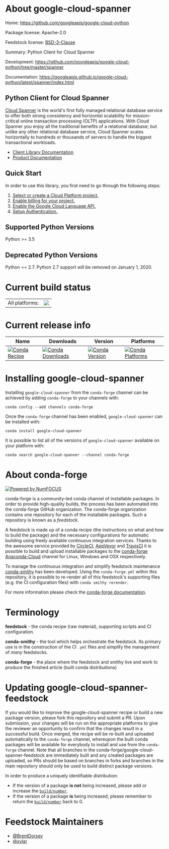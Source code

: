 About google-cloud-spanner
==========================

Home: https://github.com/googleapis/google-cloud-python

Package license: Apache-2.0

Feedstock license: [BSD-3-Clause](https://github.com/conda-forge/google-cloud-spanner-feedstock/blob/master/LICENSE.txt)

Summary: Python Client for Cloud Spanner

Development: https://github.com/googleapis/google-cloud-python/tree/master/spanner

Documentation: https://googleapis.github.io/google-cloud-python/latest/spanner/index.html

Python Client for Cloud Spanner
-------------------------

[Cloud Spanner]() is the world's first fully managed relational database service
to offer both strong consistency and horizontal scalability for
mission-critical online transaction processing (OLTP) applications. With Cloud
Spanner you enjoy all the traditional benefits of a relational database; but
unlike any other relational database service, Cloud Spanner scales horizontally
to hundreds or thousands of servers to handle the biggest transactional
workloads.

- [Client Library Documentation](https://googleapis.github.io/google-cloud-python/latest/spanner/index.html)
- [Product Documentation](https://cloud.google.com/spanner/docs)

Quick Start
-----------

In order to use this library, you first need to go through the following steps:

1. [Select or create a Cloud Platform project.](https://console.cloud.google.com/project)
2. [Enable billing for your project.](https://cloud.google.com/billing/docs/how-to/modify-project#enable_billing_for_a_project)
3. [Enable the Google Cloud Language API.](https://cloud.google.com/natural-language)
4. [Setup Authentication.](https://googleapis.github.io/google-cloud-python/latest/core/auth.html)

Supported Python Versions
-----------
Python >= 3.5

Deprecated Python Versions
-----------
Python == 2.7. Python 2.7 support will be removed on January 1, 2020.


Current build status
====================


<table><tr><td>All platforms:</td>
    <td>
      <a href="https://dev.azure.com/conda-forge/feedstock-builds/_build/latest?definitionId=6610&branchName=master">
        <img src="https://dev.azure.com/conda-forge/feedstock-builds/_apis/build/status/google-cloud-spanner-feedstock?branchName=master">
      </a>
    </td>
  </tr>
</table>

Current release info
====================

| Name | Downloads | Version | Platforms |
| --- | --- | --- | --- |
| [![Conda Recipe](https://img.shields.io/badge/recipe-google--cloud--spanner-green.svg)](https://anaconda.org/conda-forge/google-cloud-spanner) | [![Conda Downloads](https://img.shields.io/conda/dn/conda-forge/google-cloud-spanner.svg)](https://anaconda.org/conda-forge/google-cloud-spanner) | [![Conda Version](https://img.shields.io/conda/vn/conda-forge/google-cloud-spanner.svg)](https://anaconda.org/conda-forge/google-cloud-spanner) | [![Conda Platforms](https://img.shields.io/conda/pn/conda-forge/google-cloud-spanner.svg)](https://anaconda.org/conda-forge/google-cloud-spanner) |

Installing google-cloud-spanner
===============================

Installing `google-cloud-spanner` from the `conda-forge` channel can be achieved by adding `conda-forge` to your channels with:

```
conda config --add channels conda-forge
```

Once the `conda-forge` channel has been enabled, `google-cloud-spanner` can be installed with:

```
conda install google-cloud-spanner
```

It is possible to list all of the versions of `google-cloud-spanner` available on your platform with:

```
conda search google-cloud-spanner --channel conda-forge
```


About conda-forge
=================

[![Powered by NumFOCUS](https://img.shields.io/badge/powered%20by-NumFOCUS-orange.svg?style=flat&colorA=E1523D&colorB=007D8A)](http://numfocus.org)

conda-forge is a community-led conda channel of installable packages.
In order to provide high-quality builds, the process has been automated into the
conda-forge GitHub organization. The conda-forge organization contains one repository
for each of the installable packages. Such a repository is known as a *feedstock*.

A feedstock is made up of a conda recipe (the instructions on what and how to build
the package) and the necessary configurations for automatic building using freely
available continuous integration services. Thanks to the awesome service provided by
[CircleCI](https://circleci.com/), [AppVeyor](https://www.appveyor.com/)
and [TravisCI](https://travis-ci.com/) it is possible to build and upload installable
packages to the [conda-forge](https://anaconda.org/conda-forge)
[Anaconda-Cloud](https://anaconda.org/) channel for Linux, Windows and OSX respectively.

To manage the continuous integration and simplify feedstock maintenance
[conda-smithy](https://github.com/conda-forge/conda-smithy) has been developed.
Using the ``conda-forge.yml`` within this repository, it is possible to re-render all of
this feedstock's supporting files (e.g. the CI configuration files) with ``conda smithy rerender``.

For more information please check the [conda-forge documentation](https://conda-forge.org/docs/).

Terminology
===========

**feedstock** - the conda recipe (raw material), supporting scripts and CI configuration.

**conda-smithy** - the tool which helps orchestrate the feedstock.
                   Its primary use is in the construction of the CI ``.yml`` files
                   and simplify the management of *many* feedstocks.

**conda-forge** - the place where the feedstock and smithy live and work to
                  produce the finished article (built conda distributions)


Updating google-cloud-spanner-feedstock
=======================================

If you would like to improve the google-cloud-spanner recipe or build a new
package version, please fork this repository and submit a PR. Upon submission,
your changes will be run on the appropriate platforms to give the reviewer an
opportunity to confirm that the changes result in a successful build. Once
merged, the recipe will be re-built and uploaded automatically to the
`conda-forge` channel, whereupon the built conda packages will be available for
everybody to install and use from the `conda-forge` channel.
Note that all branches in the conda-forge/google-cloud-spanner-feedstock are
immediately built and any created packages are uploaded, so PRs should be based
on branches in forks and branches in the main repository should only be used to
build distinct package versions.

In order to produce a uniquely identifiable distribution:
 * If the version of a package **is not** being increased, please add or increase
   the [``build/number``](https://docs.conda.io/projects/conda-build/en/latest/resources/define-metadata.html#build-number-and-string).
 * If the version of a package **is** being increased, please remember to return
   the [``build/number``](https://docs.conda.io/projects/conda-build/en/latest/resources/define-metadata.html#build-number-and-string)
   back to 0.

Feedstock Maintainers
=====================

* [@BrentDorsey](https://github.com/BrentDorsey/)
* [@xylar](https://github.com/xylar/)

